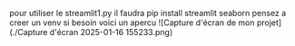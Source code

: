 pour utiliser le streamlit1.py il faudra pip install streamlit seaborn 
pensez a creer un venv si besoin
 voici un apercu 
![Capture d'écran de mon projet](./Capture d'écran 2025-01-16 155233.png)
